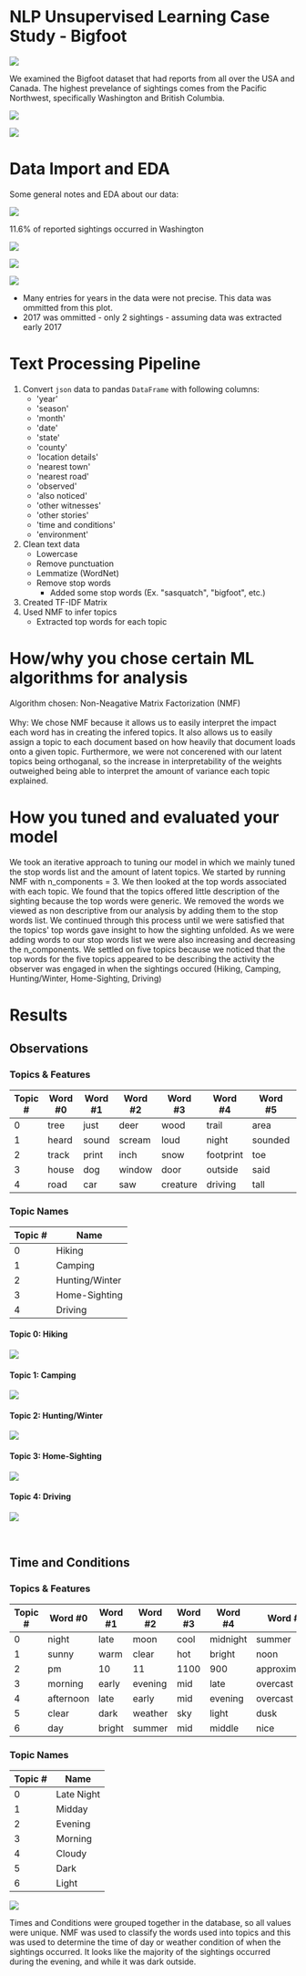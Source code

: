 
# NLP Unsupervised Learning Case Study - Bigfoot
![](/images/Bigfoot_Harry.gif)

We examined the Bigfoot dataset that had reports from all over the USA and Canada. The highest prevelance of sightings comes from the Pacific Northwest, specifically Washington and British Columbia. 

![](/images/sighting_map.png)

![](/images/sighting_map_canada.png)


# Data Import and EDA

Some general notes and EDA about our data:

![](/images/Top_States_sightings_bar.png)

11.6% of reported sightings occurred in Washington

![](/images/Top_Months_sightings_bar.png)


![](/images/Top_Canada_Sightings.png)


![](/images/Top_Years_sightings_line.png)

* Many entries for years in the data were not precise. This data was ommitted from this plot.
* 2017 was ommitted - only 2 sightings - assuming data was extracted early 2017

# Text Processing Pipeline
1. Convert `json` data to pandas `DataFrame` with following columns:
    * 'year'
    * 'season'
    * 'month'
    * 'date'
    * 'state'
    * 'county'
    * 'location details'
    * 'nearest town'
    * 'nearest road'
    * 'observed'
    * 'also noticed'
    * 'other witnesses'
    * 'other stories'
    * 'time and conditions'
    * 'environment'
1. Clean text data
    * Lowercase
    * Remove punctuation
    * Lemmatize (WordNet)
    * Remove stop words
        * Added some stop words (Ex. "sasquatch", "bigfoot", etc.)
1. Created TF-IDF Matrix
1. Used NMF to infer topics
    * Extracted top words for each topic 



# How/why you chose certain ML algorithms for analysis
Algorithm chosen: Non-Neagative Matrix Factorization (NMF)<br><br>
Why: We chose NMF because it allows us to easily interpret the impact each word has in creating the infered topics. It also allows us to easily assign a topic to each document based on how heavily that document loads onto a given topic. Furthermore, we were not concerened with our latent topics being orthoganal, so the increase in interpretability of the weights outweighed being able to interpret the amount of variance each topic explained. 
        

# How you tuned and evaluated your model
We took an iterative approach to tuning our model in which we mainly tuned the stop words list and the amount of latent topics. We started by running NMF with n_components = 3. We then looked at the top words associated with each topic. We found that the topics offered little description of the sighting because the top words were generic. We removed the words we viewed as non descriptive from our analysis by adding them to the stop words list. We continued through this process until we were satisfied that the topics' top words gave insight to how the sighting unfolded. As we were adding words to our stop words list we were also increasing and decreasing the n_components. We settled on five topics because we noticed that the top words for the five topics appeared to be describing the activity the observer was engaged in when the sightings occured (Hiking, Camping, Hunting/Winter, Home-Sighting, Driving)

# Results

## Observations

### Topics & Features

|   Topic # | Word #0   | Word #1   | Word #2   | Word #3   | Word #4   | Word #5   | Word #6   | Word #7   | Word #8   | Word #9   |
|-----------|-----------|-----------|-----------|-----------|-----------|-----------|-----------|-----------|-----------|-----------|
|         0 | tree      | just      | deer      | wood      | trail     | area      | river     | friend    | got       | bear      |
|         1 | heard     | sound     | scream    | loud      | night     | sounded   | tent      | noise     | howl      | animal    |
|         2 | track     | print     | inch      | snow      | footprint | toe       | picture   | trail     | area      | size      |
|         3 | house     | dog       | window    | door      | outside   | said      | night     | went      | ran       | home      |
|         4 | road      | car       | saw       | creature  | driving   | tall      | hair      | arm       | highway   | dark      |


### Topic Names
|   Topic # | Name   |
|-----------|-----------|
|         0 | Hiking      |
|         1 | Camping     |
|         2 | Hunting/Winter     |
|         3 | Home-Sighting     | 
|         4 | Driving      |


#### Topic 0: Hiking
![](/images/wordcloud_topic0.png)

#### Topic 1: Camping
![](/images/wordcloud_topic1.png)

#### Topic 2: Hunting/Winter
![](/images/wordcloud_topic2.png)

#### Topic 3: Home-Sighting
![](/images/wordcloud_topic3.png)

#### Topic 4: Driving
![](/images/wordcloud_topic4.png)

<br>

## Time and Conditions

### Topics & Features

|   Topic # | Word #0   | Word #1   | Word #2   | Word #3   | Word #4   | Word #5       | Word #6   | Word #7   |
|-----------|-----------|-----------|-----------|-----------|-----------|---------------|-----------|-----------|
|         0 | night     | late      | moon      | cool      | midnight  | summer        | 11pm      | clear     |
|         1 | sunny     | warm      | clear     | hot       | bright    | noon          | degree    | cloud     |
|         2 | pm        | 10        | 11        | 1100      | 900       | approximately | 400       | 800       |
|         3 | morning   | early     | evening   | mid       | late      | overcast      | sun       | cold      |
|         4 | afternoon | late      | early     | mid       | evening   | overcast      | cloudy    | 200       |
|         5 | clear     | dark      | weather   | sky       | light     | dusk          | moon      | evening   |
|         6 | day       | bright    | summer    | mid       | middle    | nice          | noon      | sun       |

### Topic Names

|   Topic # | Name      |
|-----------|-----------|
|         0 | Late Night|
|         1 | Midday    |
|         2 | Evening   |
|         3 | Morning   | 
|         4 | Cloudy    |
|         5 | Dark      |
|         6 | Light     |

![](/images/TimeConditions.png)

Times and Conditions were grouped together in the database, so all values were unique. NMF was used to classify the words used into topics and this was used to determine the time of day or weather condition of when the sightings occurred. It looks like the majority of the sightings occurred during the evening, and while it was dark outside.